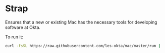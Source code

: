 # Strap

Ensures that a new or existing Mac has the necessary tools for developing software at Okta.

To run it:

```bash
curl -fsSL https://raw.githubusercontent.com/les-okta/mac/master/run | bash
```

